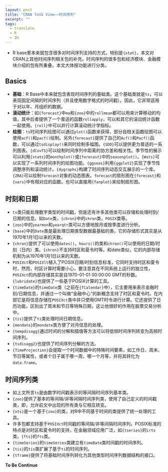 ```yaml
---
layout: post
title: "CRAN Task View——时间序列"
excerpt: ""
tags:
  - translate
  - R
  - ZH
---
```


- R base里本来就包含很多对时间序列支持的方式，特别是`{stat}`，本文对CRAN上其他时间序列相关包的补充，时间序列的很多包和经济模块、金融模块介绍的包有所重叠，本文大体按功能进行分类。

## Basics
- **基础**：R Base中本来就包含表现时间序列的基础类。这个基础类就是`ts`，可以表现固定间隔的时间序列（并且使用数字格式的时间戳）。因此，它非常适用于对以年、月组织的数据。
- **滚动统计**：如`{forecast}`中`ma`和`{zoo}`中的`rollmean`都可以用来计算移动的均值，其中后者提供了一个普适的函数`rollapply`，可以和其它的滚动统计函数一起使用。`{roll}`中可以并行计算滚动统计学指标。
- **绘图**：`ts`时间序列绘图可以通过`plot()`函数来获得，部分自相关函数绘图可以使用`acf()`和`pacf()`绘制。另外`{forecast}`提供了自己的`Acf()`和`Pacf()`函数，可以通过`tsdisplay()`来同时绘制多幅图。`{SDD}`可以提供更为普适的一系列图表。`{dCovTS}`可以绘制时间序列中距离的协方差和相关性。季节性的展示可以利用`{stats}`的`monthplot()`或`{forecast}`中的`seasonplot()`。`{Wats}`可以实现了一系列时间序列的绘图功能。`{ggseas}`利用`{ggplot2}`实现了季节性调整序列和滚动统计。`{dygraphs}`构建了时间序列动态交互展示的一个库。`{ZRA}`可以绘制`forecast`对象的动态图表。`forecast`的扇形图在`{forecast}`和`{vars}`中有相对应的函数。也可以直接用`{fanplot}`来绘制扇形图。

## 时刻和日期
- `ts`类只能处理数字类型的时间戳，但是还有许多其他类可以存储和处理时刻/日期的信息。如`Date`类，`{chron}`中的`chron`类，`POSIX`类等。
- `{zoo}`中的`yearmon`和`yearqtr`类可以方便地按月或按季度进行分析。
- `{base}`中的`Date`类是最处理日期类型数据最基础的类，它的存储形式其实是从1970年1月1日以来的天数。
- `{chron}`提供了可以使用`dates()`，`hours()`的类和`chron()`可以使用的日期/时刻（日内）类。`{chron}`不支持时区和夏令时等。和date类似，它的内部存储机制为从1970年1月1日以来的天数。
- `POSIXct`和`POSIXlt`植入了POSIX日期/时刻信息标准，它同时支持时区和夏令时，然而，时区计算时需要小心，要注意其在不同系统上运行的独立性，`POSIXct`的内部存储其实是自1970-01-01 00:00:00 GMT的秒数。`{lubridate}`也提供了一些基于POSIX计算的工具。
- `{timeDate}`的`timeDate`类（之前在`{fCalendar}`中），它主要用来表示金融时刻/日期信息，并通过一个叫做“金融中心”的新概念支持了时区和夏令时。在内部它是将信息存储在`POSIXct`类中并只使用GMT时令进行计算。它还提供了日历功能，区别出了周末和节日等特殊日期，这让他很好的作用在股票交易分析中。
- `{tis}`提供了`ti`类处理时间日期信息。
- `{mondate}`的`mondate`类方便了对月信息的处理。
- `{tempdisagg}`通过时间的分解和插值等方法可以将低频时间序列转变为高频时间序列。
- `{tsdisagg2}`也提供了时间序列分解的方法。
- `{TimeProjection}`会提取一个时间数据中的特殊时间要素，如工作日、周末、节日等属性，或者个日子属于哪一周，哪一个月等，并将其转化为`data.frame`。

## 时间序列类
- 如上文所言`ts`是由数字时间戳表示的等间隔时间序列基本类。
- `{zoo}`提供了基本的等间隔/非等间隔时间序列类，使用了自己定义的时间戳类，即，允许前文中出现的所有类与它相互转变。
- `{xts}`是一个基于`{zoo}`的类，对R中不同基于时间的类提供了统一处理的工具。
- 许多包都支持基于`POSIXct`时间戳的等间隔/非等间隔时间序列，POSIX标准的特点是对时区和夏令时的支持，在金融领域应用广泛，如`{tseries}`的`irts`类，`{fts}`的`fts`类。
- `{timeSeries}`的`timeSeries`类建立有`timeDate`类时间戳的时间序列。
- `{tis}`的`tis`类扩展了基于`ti`的时间序列。
- `{tframe}`提供了将基础时间序列转化为其他类型时间序列数据结构的接口。

**To Be Continue**
